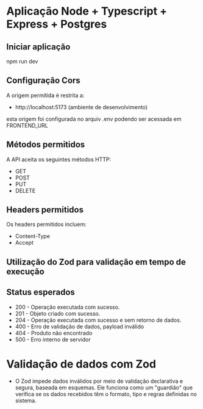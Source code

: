 # Aplicação Node + Typescript + Express + Postgres

## Iniciar aplicação
npm run dev

## Configuração Cors
A origem permitida é restrita a:

- http://localhost:5173 (ambiente de desenvolvimento)

esta origem foi configurada no arquiv .env podendo ser acessada em FRONTEND_URL

## Métodos permitidos
A API aceita os seguintes métodos HTTP:

- GET
- POST
- PUT
- DELETE

## Headers permitidos
Os headers permitidos incluem:

- Content-Type
- Accept

## Utilização do Zod para validação em tempo de execução

## Status esperados 

- 200 - Operação executada com sucesso.
- 201 - Objeto criado com sucesso.
- 204 - Operação executada com sucesso e sem retorno de dados.
- 400 - Erro de validação de dados, payload inválido
- 404 - Produto não encontrado
- 500 - Erro interno de servidor

# Validação de dados com Zod
- O Zod impede dados inválidos por meio de validação declarativa e segura, baseada em esquemas. Ele funciona como um "guardião" que verifica se os dados recebidos têm o formato, tipo e regras definidas no sistema.
